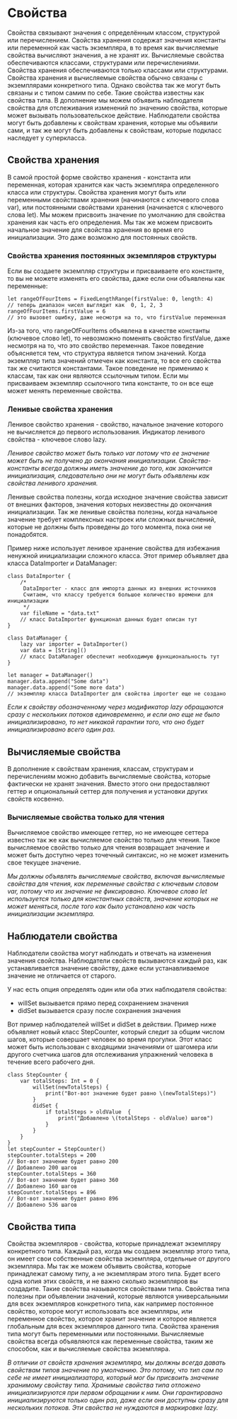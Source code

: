 # Свойства

Свойства связывают значения с определённым классом, структурой или перечислением. Свойства хранения содержат значения константы или переменной как часть экземпляра, в то время как вычисляемые свойства вычисляют значения, а не хранят их. Вычисляемые свойства обеспечиваются классами, структурами или перечислениями. Свойства хранения обеспечиваются только классами или структурами.
Свойства хранения и вычисляемые свойства обычно связаны с экземплярами конкретного типа. Однако свойства так же могут быть связаны и с типом самим по себе. Такие свойства известны как свойства типа.
В дополнение мы можем объявить наблюдателя свойства для отслеживания изменений по значению свойства, которые может вызывать пользовательское действие. Наблюдатели свойства могут быть добавлены к свойствам хранения, которые мы объявили сами, и так же могут быть добавлены к свойствам, которые подкласс наследует у суперкласса.

## Свойства хранения

В самой простой форме свойство хранения - константа или переменная, которая хранится как часть экземпляра определенного класса или структуры. Свойства хранения могут быть или переменными свойствами хранения (начинаются с ключевого слова var), или постоянными свойствами хранения (начинается с ключевого слова let).
Мы можем присвоить значение по умолчанию для свойства хранения как часть его определения. Мы так же можем присвоить начальное значение для свойства хранения во время его инициализации. Это даже возможно для постоянных свойств.

### Свойства хранения постоянных экземпляров структуры

Если вы создаете экземпляр структуры и присваиваете его константе, то вы не можете изменять его свойства, даже если они объявлены как переменные:

```
let rangeOfFourItems = FixedLengthRange(firstValue: 0, length: 4)
// теперь диапазон чисел выглядит как  0, 1, 2, 3
rangeOfFourItems.firstValue = 6
// это вызовет ошибку, даже несмотря на то, что firstValue переменная
```

Из-за того, что rangeOfFourItems объявлена в качестве константы (ключевое слово let), то невозможно поменять свойство firstValue, даже несмотря на то, что это свойство переменная.
Такое поведение объясняется тем, что структура является типом значений. Когда экземпляр типа значений отмечен как константа, то все его свойства так же считаются константами.
Такое поведение не применимо к классам, так как они являются ссылочным типом. Если мы присваиваем экземпляр ссылочного типа константе, то он все еще может менять переменные свойства.

### Ленивые свойства хранения

Ленивое свойство хранения - свойство, начальное значение которого не вычисляется до первого использования. Индикатор ленивого свойства - ключевое слово lazy.

*Ленивое свойство может быть только var потому что ее значение может быть не получено до окончания инициализации. Свойства-константы всегда должны иметь значение до того, как закончится инициализация, следовательно они не могут быть объявлены как свойства ленивого хранения.*

Ленивые свойства полезны, когда исходное значение свойства зависит от внешних факторов, значения которых неизвестны до окончания инициализации. Так же ленивые свойства полезны, когда начальное значение требует комплексных настроек или сложных вычислений, которые не должны быть проведены до того момента, пока они не понадобятся.

Пример ниже использует ленивое хранение свойства для избежания ненужной инициализации сложного класса. Этот пример объявляет два класса DataImporter и DataManager:

```
class DataImporter {
    /*  
     DataImporter - класс для импорта данных из внешних источников
     Считаем, что классу требуется большое количество времени для инициализации
     */
    var fileName = "data.txt"
    // класс DataImporter функционал данных будет описан тут
}
 
class DataManager {
    lazy var importer = DataImporter()
    var data = [String]()
    // класс DataManager обеспечит необходимую функциональность тут
}
 
let manager = DataManager()
manager.data.append("Some data")
manager.data.append("Some more data")
// экземпляр класса DataImporter для свойства importer еще не создано
```

*Если к свойству обозначенному через модификатор lazy обращаются сразу с нескольких потоков единовременно, и если оно еще не было инициализировано, то нет никакой гарантии того, что оно будет инициализировано всего один раз.*

## Вычисляемые свойства

В дополнение к свойствам хранения, классам, структурам и перечислениям можно добавить вычисляемые свойства, которые фактически не хранят значения. Вместо этого они предоставляют геттер и опциональный сеттер для получения и установки других свойств косвенно.

### Вычисляемые свойства только для чтения 

Вычисляемое свойство имеющее геттер, но не имеющее сеттера известно так же как вычисляемое свойство только для чтения. Такое вычисляемое свойство только для чтения возвращает значение и может быть доступно через точечный синтаксис, но не может изменить свое текущее значение.

*Мы должны объявлять вычисляемые свойства, включая вычисляемые свойства для чтения, как переменные свойства с ключевым словом var, потому что их значение не фиксировано. Ключевое слово let используется только для константных свойств, значение которых не может меняться, после того как было установлено как часть инициализации экземпляра.*

## Наблюдатели свойства

Наблюдатели свойства могут наблюдать и отвечать на изменения значения свойства. Наблюдатели свойств вызываются каждый раз, как устанавливается значение свойству, даже если устанавливаемое значение не отличается от старого.

У нас есть опция определять один или оба этих наблюдателя свойства:
* willSet вызывается прямо перед сохранением значения
* didSet вызывается сразу после сохранения значения

Вот пример наблюдателей willSet и didSet в действии. Пример ниже объявляет новый класс StepCounter, который следит за общим числом шагов, которые совершает человек во время прогулки. Этот класс может быть использован с входящими значениями от шагомера или другого счетчика шагов для отслеживания упражнений человека в течение всего рабочего дня.

```
class StepCounter {
    var totalSteps: Int = 0 {
        willSet(newTotalSteps) {
            print("Вот-вот значение будет равно \(newTotalSteps)")
        }
        didSet {
            if totalSteps > oldValue  {
                print("Добавлено \(totalSteps - oldValue) шагов")
            }
        }
    }
}
let stepCounter = StepCounter()
stepCounter.totalSteps = 200
// Вот-вот значение будет равно 200
// Добавлено 200 шагов
stepCounter.totalSteps = 360
// Вот-вот значение будет равно 360
// Добавлено 160 шагов
stepCounter.totalSteps = 896
// Вот-вот значение будет равно 896
// Добавлено 536 шагов
```

## Свойства типа

Свойства экземпляров - свойства, которые принадлежат экземпляру конкретного типа. Каждый раз, когда мы создаем экземпляр этого типа, он имеет свои собственные свойства экземпляра, отдельные от другого экземпляра.
Мы так же можем объявить свойства, которые принадлежат самому типу, а не экземплярам этого типа. Будет всего одна копия этих свойств, и не важно сколько экземпляров вы создадите. Такие свойства называются свойствами типа.
Свойства типа полезны при объявлении значений, которые являются универсальными для всех экземпляров конкретного типа, как например постоянное свойство, которое могут использовать все экземпляры, или переменное свойство, которое хранит значение и которое является глобальным для всех экземпляров данного типа.
Свойства хранения типа могут быть переменными или постоянными. Вычисляемые свойства всегда объявляются как переменные свойства, таким же способом, как и вычисляемые свойства экземпляра.

*В отличии от свойств хранения экземпляра, мы должны всегда давать свойствам типов значение по умолчанию. Это потому, что тип сам по себе не имеет инициализатора, который мог бы присвоить значение хранимому свойству типа.
Хранимые свойства типа отложено инициализируются при первом обращении к ним. Они гарантировано инициализируются только один раз, даже если они доступны сразу для нескольких потоков. Эти свойства не нуждаются в маркировке lazy.*
